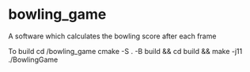 # bowling_game
A software which calculates the bowling score after each frame



To build
cd <path>/bowling_game
cmake -S . -B build && cd build && make -j11
./BowlingGame
